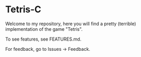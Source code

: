 # Tetris-C

Welcome to my repository, here you will find
a pretty (terrible) implementation of the game "Tetris".

To see features, see FEATURES.md.

For feedback, go to Issues -> Feedback.
